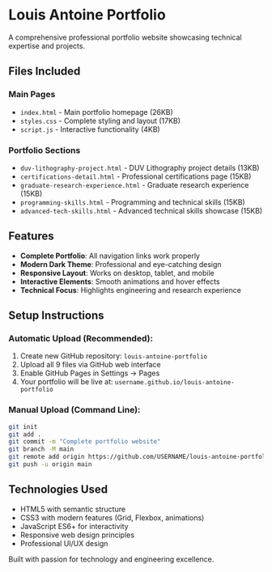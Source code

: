 # Louis Antoine Portfolio

A comprehensive professional portfolio website showcasing technical expertise and projects.

## Files Included

### Main Pages
- `index.html` - Main portfolio homepage (26KB)
- `styles.css` - Complete styling and layout (17KB)
- `script.js` - Interactive functionality (4KB)

### Portfolio Sections
- `duv-lithography-project.html` - DUV Lithography project details (13KB)
- `certifications-detail.html` - Professional certifications page (15KB)
- `graduate-research-experience.html` - Graduate research experience (15KB)
- `programming-skills.html` - Programming and technical skills (15KB)
- `advanced-tech-skills.html` - Advanced technical skills showcase (15KB)

## Features

- **Complete Portfolio**: All navigation links work properly
- **Modern Dark Theme**: Professional and eye-catching design
- **Responsive Layout**: Works on desktop, tablet, and mobile
- **Interactive Elements**: Smooth animations and hover effects
- **Technical Focus**: Highlights engineering and research experience

## Setup Instructions

### Automatic Upload (Recommended):
1. Create new GitHub repository: `louis-antoine-portfolio`
2. Upload all 9 files via GitHub web interface
3. Enable GitHub Pages in Settings → Pages
4. Your portfolio will be live at: `username.github.io/louis-antoine-portfolio`

### Manual Upload (Command Line):
```bash
git init
git add .
git commit -m "Complete portfolio website"
git branch -M main
git remote add origin https://github.com/USERNAME/louis-antoine-portfolio.git
git push -u origin main
```

## Technologies Used

- HTML5 with semantic structure
- CSS3 with modern features (Grid, Flexbox, animations)
- JavaScript ES6+ for interactivity
- Responsive web design principles
- Professional UI/UX design

Built with passion for technology and engineering excellence.
